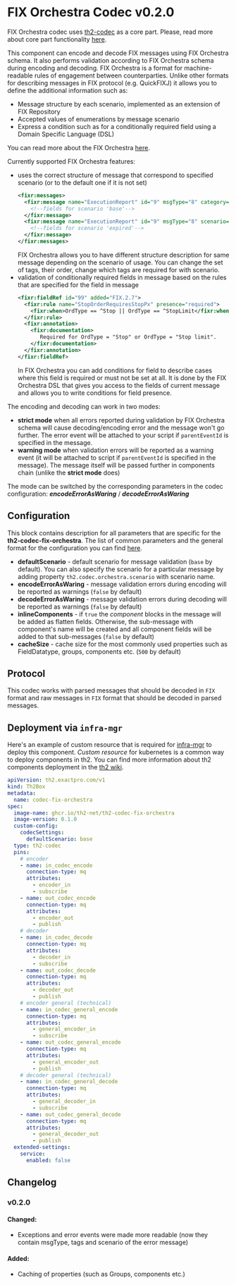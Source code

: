 # FIX Orchestra Codec v0.2.0

FIX Orchestra codec uses [th2-codec](https://github.com/th2-net/th2-codec) as a core part.
Please, read more about core part functionality [here](https://github.com/th2-net/th2-codec/blob/master/README.md).

This component can encode and decode FIX messages using FIX Orchestra schema.
It also performs validation according to FIX Orchestra schema during encoding and decoding.
FIX Orchestra is a format for machine-readable rules of engagement between counterparties.
Unlike other formats for describing messages in FIX protocol (e.g. QuickFIXJ) it allows you to define the additional information such as:
+ Message structure by each scenario, implemented as an extension of FIX Repository
+ Accepted values of enumerations by message scenario
+ Express a condition such as for a conditionally required field using a Domain Specific Language (DSL)

You can read more about the FIX Orchestra [here](https://github.com/FIXTradingCommunity/fix-orchestra-spec/blob/master/v1-0-STANDARD/orchestra_spec.md).

Currently supported FIX Orchestra features:
+ uses the correct structure of message that correspond to specified scenario (or to the default one if it is not set)
  ```xml
  <fixr:messages>
    <fixr:message name="ExecutionReport" id="9" msgType="8" category="SingleGeneralOrderHandling" section="Trade" added="FIX.2.7" abbrName="ExecRpt" flow="Executions">
      <!--fields for scenario 'base'-->
    </fixr:message>
    <fixr:message name="ExecutionReport" id="9" msgType="8" scenario="expired" flow="Executions">
      <!--fields for scenario 'expired'-->
    </fixr:message>
  </fixr:messages>
  ```
  FIX Orchestra allows you to have different structure description for same message depending on the scenario of usage.
  You can change the set of tags, their order, change which tags are required for with scenario.
+ validation of conditionally required fields in message based on the rules that are specified for the field in message
  ```xml
  <fixr:fieldRef id="99" added="FIX.2.7">
    <fixr:rule name="StopOrderRequiresStopPx" presence="required">
      <fixr:when>OrdType == ^Stop || OrdType == ^StopLimit</fixr:when>
    </fixr:rule>
    <fixr:annotation>
      <fixr:documentation>
         Required for OrdType = "Stop" or OrdType = "Stop limit".
      </fixr:documentation>
    </fixr:annotation>
  </fixr:fieldRef>
  ```
  In FIX Orchestra you can add conditions for field to describe cases where this field is required or must not be set at all.
  It is done by the FIX Orchestra DSL that gives you access to the fields of current message and allows you to write conditions for field presence. 

The encoding and decoding can work in two modes:
+ **strict mode** when all errors reported during validation by FIX Orchestra schema will cause decoding/encoding error and the message won't go further.
The error event will be attached to your script if `parentEventId` is specified in the message.
+ **warning mode** when validation errors will be reported as a warning event (it will be attached to script if `parentEventId` is specified in the message).
The message itself will be passed further in components chain (unlike the **strict mode** does)

The mode can be switched by the corresponding parameters in the codec configuration: _**encodeErrorAsWaring**_ / _**decodeErrorAsWaring**_

## Configuration

This block contains description for all parameters that are specific for the **th2-codec-fix-orchestra**.
The list of common parameters and the general format for the configuration you can find [here](https://github.com/th2-net/th2-codec/blob/master/README.md#codec-settings).

+ **defaultScenario** - default scenario for message validation (`base` by default).
  You can also specify the scenario for a particular message by adding property `th2.codec.orchestra.scenario` with scenario name. 
+ **encodeErrorAsWaring** - message validation errors during encoding will be reported as warnings (`false` by default)
+ **decodeErrorAsWaring** - message validation errors during decoding will be reported as warnings (`false` by default)
+ **inlineComponents** - if `true` the _component_ blocks in the message will be added as flatten fields.
  Otherwise, the sub-message with component's name will be created and all component fields will be added to that sub-messages (`false` by default) 
+ **cacheSize** - cache size for the most commonly used properties such as FieldDatatype, groups, components etc. (`500` by default)

## Protocol

This codec works with parsed messages that should be decoded in `FIX` format and raw messages in `FIX` format that should be decoded in parsed messages.

## Deployment via `infra-mgr`

Here's an example of custom resource that is required for [infra-mgr](https://github.com/th2-net/th2-infra-mgr) to deploy this component.
_Custom resource_ for kubernetes is a common way to deploy components in th2.
You can find more information about th2 components deployment in the [th2 wiki](https://github.com/th2-net/th2-documentation/wiki).

```yaml
apiVersion: th2.exactpro.com/v1
kind: Th2Box
metadata:
  name: codec-fix-orchestra
spec:
  image-name: ghcr.io/th2-net/th2-codec-fix-orchestra
  image-version: 0.1.0
  custom-config:
    codecSettings:
      defaultScenario: base
  type: th2-codec
  pins:
    # encoder
    - name: in_codec_encode
      connection-type: mq
      attributes:
        - encoder_in
        - subscribe
    - name: out_codec_encode
      connection-type: mq
      attributes:
        - encoder_out
        - publish
    # decoder
    - name: in_codec_decode
      connection-type: mq
      attributes:
        - decoder_in
        - subscribe
    - name: out_codec_decode
      connection-type: mq
      attributes:
        - decoder_out
        - publish
    # encoder general (technical)
    - name: in_codec_general_encode
      connection-type: mq
      attributes:
        - general_encoder_in
        - subscribe
    - name: out_codec_general_encode
      connection-type: mq
      attributes:
        - general_encoder_out
        - publish
    # decoder general (technical)
    - name: in_codec_general_decode
      connection-type: mq
      attributes:
        - general_decoder_in
        - subscribe
    - name: out_codec_general_decode
      connection-type: mq
      attributes:
        - general_decoder_out
        - publish
  extended-settings:
    service:
      enabled: false
```


## Changelog

### v0.2.0

#### Changed:

* Exceptions and error events were made more readable (now they contain msgType, tags and scenario of the error message)

#### Added:

* Caching of properties (such as Groups, components etc.)
